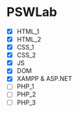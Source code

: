 # PSWLab
- [x] HTML_1
- [x] HTML_2
- [x] CSS_1
- [x] CSS_2
- [x] JS
- [x] DOM
- [x] XAMPP & ASP.NET
- [ ] PHP_1
- [ ] PHP_2
- [ ] PHP_3